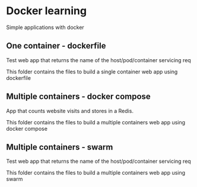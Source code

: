 # Docker learning

Simple applications with docker

## One container - dockerfile

Test web app that returns the name of the host/pod/container servicing req

This folder contains the files to build a single container web app using dockerfile

## Multiple containers - docker compose

App that counts website visits and stores in a Redis.

This folder contains the files to build a multiple containers web app using docker compose

## Multiple containers - swarm

Test web app that returns the name of the host/pod/container servicing req

This folder contains the files to build a multiple containers web app using swarm